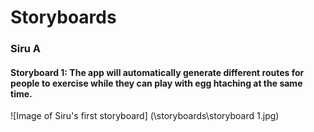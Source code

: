 # Storyboards
### Siru A
#### Storyboard 1: The app will automatically generate different routes for people to exercise while they can play with egg htaching at the same time. 
![Image of Siru's first storyboard]
(\storyboards\storyboard 1.jpg)
